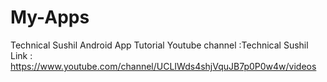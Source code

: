 # My-Apps
Technical Sushil Android App Tutorial
Youtube channel :Technical Sushil Link : https://www.youtube.com/channel/UCLIWds4shjVquJB7p0P0w4w/videos
